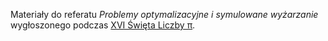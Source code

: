 Materiały do referatu _Problemy optymalizacyjne i symulowane wyżarzanie_ wygłoszonego podczas [XVI Święta Liczby &pi;](https://us.edu.pl/wydzial/wnst/wspolpraca/szkoly/swieto-liczby-pi/).
